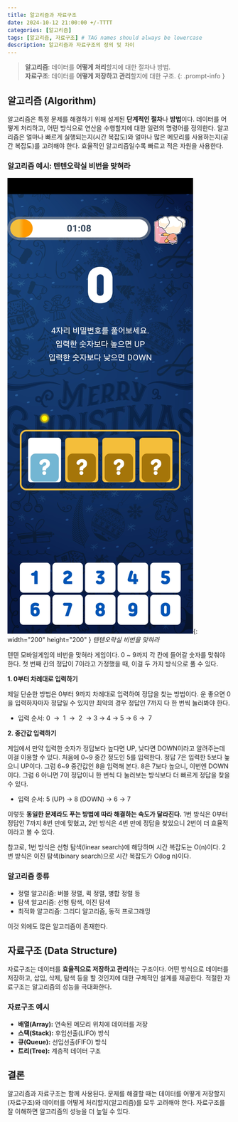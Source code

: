 ```yaml
---
title: 알고리즘과 자료구조
date: 2024-10-12 21:00:00 +/-TTTT
categories: [알고리즘]
tags: [알고리즘, 자료구조] # TAG names should always be lowercase
description: 알고리즘과 자료구조의 정의 및 차이
---
```


> **알고리즘**: 데이터를 **어떻게 처리**할지에 대한 절차나 방법. <br> 
  **자료구조**: 데이터를 **어떻게 저장하고 관리**할지에 대한 구조.
{: .prompt-info }

## 알고리즘 (Algorithm)

알고리즘은 특정 문제를 해결하기 위해 설계된 **단계적인 절차**나 **방법**이다. 데이터를 어떻게 처리하고, 어떤 방식으로 연산을 수행할지에 대한 일련의 명령어를 정의한다.
알고리즘은 얼마나 빠르게 실행되는지(시간 복잡도)와 얼마나 많은 메모리를 사용하는지(공간 복잡도)를 고려해야 한다. 효율적인 알고리즘일수록 빠르고 적은 자원을 사용한다.

### 알고리즘 예시: 텐텐오락실 비번을 맞혀라

![텐텐 비번을 맞혀라](/assets/img/posts/2024-10-12/KakaoTalk_Photo_2024-12-22-02-08-36.jpeg){: width="200" height="200" }
_텐텐오락실 비번을 맞혀라_

텐텐 모바일게임의 비번을 맞혀라 게임이다. 0 ~ 9까지 각 칸에 들어갈 숫자를 맞춰야 한다. 첫 번째 칸의 정답이 7이라고 가정했을 때, 이걸 두 가지 방식으로 풀 수 있다.

**1. 0부터 차례대로 입력하기**

제일 단순한 방법은 0부터 9까지 차례대로 입력하여 정답을 찾는 방법이다. 운 좋으면 0을 입력하자마자 정답일 수 있지만 최악의 경우 정답인 7까지 다 한 번씩 눌러봐야 한다.
- 입력 순서:  0  →  1  →  2  → 3 → 4 → 5 → 6 →  7

**2. 중간값 입력하기**

게임에서 만약 입력한 숫자가 정답보다 높다면 UP, 낮다면 DOWN이라고 알려주는데 이걸 이용할 수 있다. 처음에 0~9 중간 정도인 5를 입력한다. 정답 7은 입력한 5보다 높으니 UP이다. 그럼 6~9 중간값인 8을 입력해 본다. 8은 7보다 높으니, 이번엔 DOWN이다. 그럼 6 아니면 7이 정답이니 한 번씩 다 눌러보는 방식보다 더 빠르게 정답을 찾을 수 있다.
- 입력 순서: 5 (UP) → 8 (DOWN) → 6 → 7

이렇듯 **동일한 문제라도 푸는 방법에 따라 해결하는 속도가 달라진다.** 1번 방식은 0부터 정답인 7까지 8번 만에 맞혔고, 2번 방식은 4번 만에 정답을 찾았으니 2번이 더 효율적이라고 볼 수 있다.

참고로, 1번 방식은 선형 탐색(linear search)에 해당하며 시간 복잡도는 O(n)이다. 2번 방식은 이진 탐색(binary search)으로 시간 복잡도가 O(log n)이다.

### 알고리즘 종류
- 정렬 알고리즘: 버블 정렬, 퀵 정렬, 병합 정렬 등
- 탐색 알고리즘: 선형 탐색, 이진 탐색
- 최적화 알고리즘: 그리디 알고리즘, 동적 프로그래밍

이것 외에도 많은 알고리즘이 존재한다.

## 자료구조 (Data Structure)

자료구조는 데이터를 **효율적으로 저장하고 관리**하는 구조이다. 어떤 방식으로 데이터를 저장하고, 삽입, 삭제, 탐색 등을 할 것인지에 대한 구체적인 설계를 제공한다. 적절한 자료구조는 알고리즘의 성능을 극대화한다.

### 자료구조 예시
- **배열(Array):** 연속된 메모리 위치에 데이터를 저장
- **스택(Stack):** 후입선출(LIFO) 방식
- **큐(Queue):** 선입선출(FIFO) 방식
- **트리(Tree):** 계층적 데이터 구조

## 결론
알고리즘과 자료구조는 함께 사용된다. 문제를 해결할 때는 데이터를 어떻게 저장할지(자료구조)와 데이터를 어떻게 처리할지(알고리즘)를 모두 고려해야 한다. 자료구조를 잘 이해하면 알고리즘의 성능을 더 높일 수 있다.